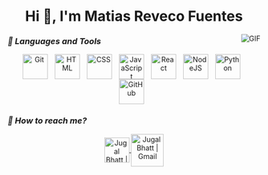 <h1 align="center">Hi 👋, I'm Matias Reveco Fuentes</h1>


<img align="right" alt="GIF" src="https://i.pinimg.com/originals/ab/dc/be/abdcbe5fdef8ee78bdc312cda2b67df6.gif"/>

### *🧰 Languages and Tools*

<div align="center">
  <img align="center" alt="Git" width="50px" style="padding-right:10px;" src="https://cdn.jsdelivr.net/gh/devicons/devicon/icons/git/git-original.svg" />
  <img align="center" alt="HTML" width="50px" style="padding-right:10px;" src="https://cdn.jsdelivr.net/gh/devicons/devicon/icons/html5/html5-plain.svg" />
  <img align="center" alt="CSS" width="50px" style="padding-right:10px;" src="https://cdn.jsdelivr.net/gh/devicons/devicon/icons/css3/css3-plain.svg" />
  <img align="center" alt="JavaScript" width="50px" style="padding-right:10px;" src="https://cdn.jsdelivr.net/gh/devicons/devicon/icons/javascript/javascript-plain.svg" />
  <img align="center" alt="React" width="50px" style="padding-right:10px;" src="https://cdn.jsdelivr.net/gh/devicons/devicon/icons/react/react-original.svg" />
  <img align="center" alt="NodeJS" width="50px" style="padding-right:10px;" src="https://cdn.jsdelivr.net/gh/devicons/devicon/icons/nodejs/nodejs-original.svg" />
  <img align="center" alt="Python" width="50px" style="padding-right:10px;" src="https://cdn.jsdelivr.net/gh/devicons/devicon/icons/python/python-plain.svg" />
  <img align="center" alt="GitHub" width="50px" style="padding-right:10px;" src="https://cdn.jsdelivr.net/gh/devicons/devicon/icons/github/github-original.svg" />
</div>


### *📲 How to reach me?*

<div align="center">
  <a href="https://www.linkedin.com/in/mrevecof/">
    <img align="center" alt="Jugal Bhatt | Linkedin" width="50px" src="https://github.com/TheDudeThatCode/TheDudeThatCode/blob/master/Assets/Linkedin.svg" />
  </a>
  <a href="mailto:ma.revecofuentes@gmail.com">
    <img align="center" alt="Jugal Bhatt | Gmail" width="65px" src="https://github.com/TheDudeThatCode/TheDudeThatCode/blob/master/Assets/Gmail.svg" />
  </a>  
</div>
